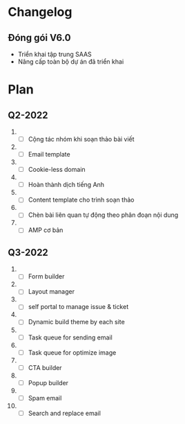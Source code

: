 # Changelog
## Đóng gói V6.0
- Triển khai tập trung SAAS
- Nâng cấp toàn bộ dự án đã triển khai

# Plan
## Q2-2022
1. - [ ] Cộng tác nhóm khi soạn thảo bài viết
2. - [ ] Email template
3. - [ ] Cookie-less domain
4. - [ ] Hoàn thành dịch tiếng Anh
5. - [ ] Content template cho trình soạn thảo
6. - [ ] Chèn bài liên quan tự động theo phân đoạn nội dung
7. - [ ] AMP cơ bản

## Q3-2022
1. - [ ] Form builder
2. - [ ] Layout manager
3. - [ ] self portal to manage issue & ticket
4. - [ ] Dynamic build theme by each site
5. - [ ] Task queue for sending email
6. - [ ] Task queue for optimize image
7. - [ ] CTA builder
8. - [ ] Popup builder
9. - [ ] Spam email
10. - [ ] Search and replace email
